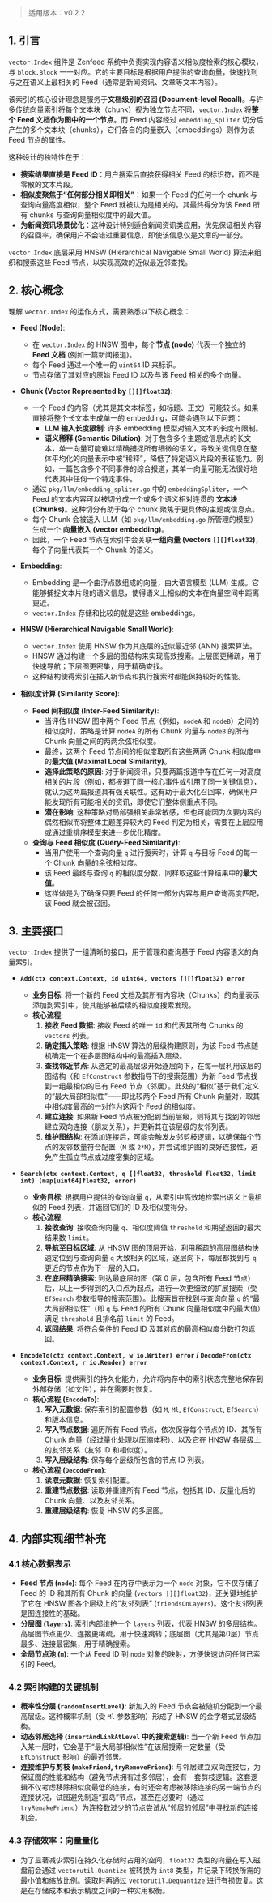 > 适用版本：v0.2.2

## 1. 引言

`vector.Index` 组件是 Zenfeed 系统中负责实现内容语义相似度检索的核心模块，与 `block.Block` 一一对应。它的主要目标是根据用户提供的查询向量，快速找到与之在语义上最相关的 Feed（通常是新闻资讯、文章等文本内容）。

该索引的核心设计理念是服务于**文档级别的召回 (Document-level Recall)**。与许多传统向量索引将每个文本块（chunk）视为独立节点不同，`vector.Index` 将**整个 Feed 文档作为图中的一个节点**。而 Feed 内容经过 `embedding_spliter` 切分后产生的多个文本块（chunks），它们各自的向量嵌入（embeddings）则作为该 Feed 节点的属性。

这种设计的独特性在于：

*   **搜索结果直接是 Feed ID**：用户搜索后直接获得相关 Feed 的标识符，而不是零散的文本片段。
*   **相似度聚焦于“任何部分相关即相关”**：如果一个 Feed 的任何一个 chunk 与查询向量高度相似，整个 Feed 就被认为是相关的。其最终得分为该 Feed 所有 chunks 与查询向量相似度中的最大值。
*   **为新闻资讯场景优化**：这种设计特别适合新闻资讯类应用，优先保证相关内容的召回率，确保用户不会错过重要信息，即使该信息仅是文章的一部分。

`vector.Index` 底层采用 HNSW (Hierarchical Navigable Small World) 算法来组织和搜索这些 Feed 节点，以实现高效的近似最近邻查找。

## 2. 核心概念

理解 `vector.Index` 的运作方式，需要熟悉以下核心概念：

*   **Feed (Node)**:
    *   在 `vector.Index` 的 HNSW 图中，每个**节点 (node)** 代表一个独立的 **Feed 文档** (例如一篇新闻报道)。
    *   每个 Feed 通过一个唯一的 `uint64` ID 来标识。
    *   节点存储了其对应的原始 Feed ID 以及与该 Feed 相关的多个向量。

*   **Chunk (Vector Represented by `[][]float32`)**:
    *   一个 Feed 的内容（尤其是其文本标签，如标题、正文）可能较长。如果直接将整个长文本生成单一的 embedding，可能会遇到以下问题：
        *   **LLM 输入长度限制**: 许多 embedding 模型对输入文本的长度有限制。
        *   **语义稀释 (Semantic Dilution)**: 对于包含多个主题或信息点的长文本，单一向量可能难以精确捕捉所有细微的语义，导致关键信息在整体平均化的向量表示中被“稀释”，降低了特定语义片段的表征能力。例如，一篇包含多个不同事件的综合报道，其单一向量可能无法很好地代表其中任何一个特定事件。
    *   通过 `pkg/llm/embedding_spliter.go` 中的 `embeddingSpliter`，一个 Feed 的文本内容可以被切分成一个或多个语义相对连贯的 **文本块 (Chunks)**。这种切分有助于每个 chunk 聚焦于更具体的主题或信息点。
    *   每个 Chunk 会被送入 LLM（如 `pkg/llm/embedding.go` 所管理的模型）生成一个 **向量嵌入 (vector embedding)**。
    *   因此，一个 Feed 节点在索引中会关联**一组向量 (vectors `[][]float32`)**，每个子向量代表其一个 Chunk 的语义。

*   **Embedding**:
    *   Embedding 是一个由浮点数组成的向量，由大语言模型 (LLM) 生成。它能够捕捉文本片段的语义信息，使得语义上相似的文本在向量空间中距离更近。
    *   `vector.Index` 存储和比较的就是这些 embeddings。

*   **HNSW (Hierarchical Navigable Small World)**:
    *   `vector.Index` 使用 HNSW 作为其底层的近似最近邻 (ANN) 搜索算法。
    *   HNSW 通过构建一个多层的图结构来实现高效搜索。上层图更稀疏，用于快速导航；下层图更密集，用于精确查找。
    *   这种结构使得索引在插入新节点和执行搜索时都能保持较好的性能。

*   **相似度计算 (Similarity Score)**:
    *   **Feed 间相似度 (Inter-Feed Similarity)**:
        *   当评估 HNSW 图中两个 Feed 节点（例如，`nodeA` 和 `nodeB`）之间的相似度时，策略是计算 `nodeA` 的所有 Chunk 向量与 `nodeB` 的所有 Chunk 向量之间的两两余弦相似度。
        *   最终，这两个 Feed 节点间的相似度取所有这些两两 Chunk 相似度中的**最大值 (Maximal Local Similarity)**。
        *   **选择此策略的原因**: 对于新闻资讯，只要两篇报道中存在任何一对高度相关的片段（例如，都报道了同一核心事件或引用了同一关键信息），就认为这两篇报道具有强关联性。这有助于最大化召回率，确保用户能发现所有可能相关的资讯，即使它们整体侧重点不同。
        *   **潜在影响**: 这种策略对局部强相关非常敏感，但也可能因为次要内容的偶然相似而将整体主题差异较大的 Feed 判定为相关，需要在上层应用或通过重排序模型来进一步优化精度。
    *   **查询与 Feed 相似度 (Query-Feed Similarity)**:
        *   当用户使用一个查询向量 `q` 进行搜索时，计算 `q` 与目标 Feed 的每一个 Chunk 向量的余弦相似度。
        *   该 Feed 最终与查询 `q` 的相似度分数，同样取这些计算结果中的**最大值**。
        *   这样做是为了确保只要 Feed 的任何一部分内容与用户查询高度匹配，该 Feed 就会被召回。

## 3. 主要接口

`vector.Index` 提供了一组清晰的接口，用于管理和查询基于 Feed 内容语义的向量索引。

*   **`Add(ctx context.Context, id uint64, vectors [][]float32) error`**
    *   **业务目标**: 将一个新的 Feed 文档及其所有内容块（Chunks）的向量表示添加到索引中，使其能够被后续的相似度搜索发现。
    *   **核心流程**:
        1.  **接收 Feed 数据**: 接收 Feed 的唯一 `id` 和代表其所有 Chunks 的 `vectors` 列表。
        2.  **确定插入策略**: 根据 HNSW 算法的层级构建原则，为该 Feed 节点随机确定一个在多层图结构中的最高插入层级。
        3.  **查找邻近节点**: 从选定的最高层级开始逐层向下，在每一层利用该层的图结构（和 `EfConstruct` 参数指导下的搜索范围）为新 Feed 节点找到一组最相似的已有 Feed 节点（邻居）。此处的“相似”基于我们定义的“最大局部相似性”——即比较两个 Feed 所有 Chunk 向量对，取其中相似度最高的一对作为这两个 Feed 的相似度。
        4.  **建立连接**: 如果新 Feed 节点被分配到当前层级，则将其与找到的邻居建立双向连接（朋友关系），并更新其在该层级的友邻列表。
        5.  **维护图结构**: 在添加连接后，可能会触发友邻剪枝逻辑，以确保每个节点的友邻数量符合配置（`M` 或 `2*M`），并尝试维护图的良好连接性，避免产生孤立节点或过度密集的区域。

*   **`Search(ctx context.Context, q []float32, threshold float32, limit int) (map[uint64]float32, error)`**
    *   **业务目标**: 根据用户提供的查询向量 `q`，从索引中高效地检索出语义上最相似的 Feed 列表，并返回它们的 ID 及相似度得分。
    *   **核心流程**:
        1.  **接收查询**: 接收查询向量 `q`、相似度阈值 `threshold` 和期望返回的最大结果数 `limit`。
        2.  **导航至目标区域**: 从 HNSW 图的顶层开始，利用稀疏的高层图结构快速定位到与查询向量 `q` 大致相关的区域，逐层向下，每层都找到与 `q` 更近的节点作为下一层的入口。
        3.  **在底层精确搜索**: 到达最底层的图（第 0 层，包含所有 Feed 节点）后，以上一步得到的入口点为起点，进行一次更细致的扩展搜索（受 `EfSearch` 参数指导的搜索范围）。此搜索旨在找到与查询向量 `q` 的“最大局部相似性”（即 `q` 与 Feed 的所有 Chunk 向量相似度中的最大值）满足 `threshold` 且排名前 `limit` 的 Feed。
        4.  **返回结果**: 将符合条件的 Feed ID 及其对应的最高相似度分数打包返回。

*   **`EncodeTo(ctx context.Context, w io.Writer) error` / `DecodeFrom(ctx context.Context, r io.Reader) error`**
    *   **业务目标**: 提供索引的持久化能力，允许将内存中的索引状态完整地保存到外部存储（如文件），并在需要时恢复。
    *   **核心流程 (`EncodeTo`)**:
        1.  **写入元数据**: 保存索引的配置参数（如 `M`, `Ml`, `EfConstruct`, `EfSearch`）和版本信息。
        2.  **写入节点数据**: 遍历所有 Feed 节点，依次保存每个节点的 ID、其所有 Chunk 向量（经过量化处理以压缩体积）、以及它在 HNSW 各层级上的友邻关系（友邻 ID 和相似度）。
        3.  **写入层级结构**: 保存每个层级所包含的节点 ID 列表。
    *   **核心流程 (`DecodeFrom`)**:
        1.  **读取元数据**: 恢复索引配置。
        2.  **重建节点数据**: 读取并重建所有 Feed 节点，包括其 ID、反量化后的 Chunk 向量、以及友邻关系。
        3.  **重建层级结构**: 恢复 HNSW 的多层图。

## 4. 内部实现细节补充

### 4.1 核心数据表示

*   **Feed 节点 (`node`)**: 每个 Feed 在内存中表示为一个 `node` 对象，它不仅存储了 Feed 的 ID 和其所有 Chunk 的向量 (`vectors [][]float32`)，还关键地维护了它在 HNSW 图各个层级上的“友邻列表” (`friendsOnLayers`)。这个友邻列表是图连接性的基础。
*   **分层图 (`layers`)**: 索引内部维护一个 `layers` 列表，代表 HNSW 的多层结构。高层图节点更少、连接更稀疏，用于快速跳转；底层图（尤其是第0层）节点最多、连接最密集，用于精确搜索。
*   **全局节点池 (`m`)**: 一个从 Feed ID 到 `node` 对象的映射，方便快速访问任何已索引的 Feed。

### 4.2 索引构建的关键机制

*   **概率性分层 (`randomInsertLevel`)**: 新加入的 Feed 节点会被随机分配到一个最高层级。这种概率机制（受 `Ml` 参数影响）形成了 HNSW 的金字塔式层级结构。
*   **动态邻居选择 (`insertAndLinkAtLevel` 中的搜索逻辑)**: 当一个新 Feed 节点加入某一层时，它会基于“最大局部相似性”在该层搜索一定数量（受 `EfConstruct` 影响）的最近邻居。
*   **连接维护与剪枝 (`makeFriend`, `tryRemoveFriend`)**: 与邻居建立双向连接后，为保证图的性能和结构（避免节点拥有过多邻居），会有一套剪枝逻辑。这套逻辑不仅考虑移除相似度最低的连接，有时还会考虑被移除连接的另一端节点的连接状况，试图避免制造“孤岛”节点，甚至在必要时（通过 `tryRemakeFriend`）为连接数过少的节点尝试从“邻居的邻居”中寻找新的连接机会。

### 4.3 存储效率：向量量化

*   为了显著减少索引在持久化存储时占用的空间，`float32` 类型的向量在写入磁盘前会通过 `vectorutil.Quantize` 被转换为 `int8` 类型，并记录下转换所需的最小值和缩放比例。读取时再通过 `vectorutil.Dequantize` 进行有损恢复。这是在存储成本和表示精度之间的一种实用权衡。
